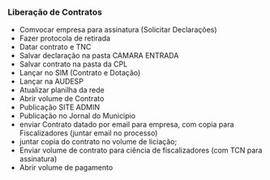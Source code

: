### Liberação de Contratos

- Comvocar empresa para assinatura (Solicitar Declarações)
- Fazer protocola de retirada
- Datar contrato e TNC
- Salvar declaração na pasta CAMARA ENTRADA
- Salvar contrato na pasta da CPL
- Lançar no SIM (Contrato e Dotação)
- Lançar na AUDESP
- Atualizar planilha da rede
- Abrir volume de Contrato
- Publicação SITE ADMIN
- Publicação no Jornal do Municipio
- enviar Contrato datado por email para empresa, com copia para Fiscalizadores (juntar email no processo)
- juntar copia do contrato no volume de liciação;
- Enviar volume de contrato para ciência de fiscalizadores (com TCN para assinatura)
- Abrir volume de pagamento
